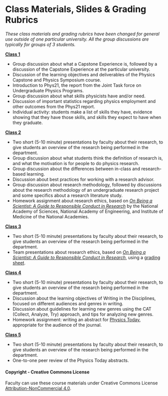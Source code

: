# Class Materials, Slides & Grading Rubrics

_These class materials and grading rubrics have been changed for general use outside of one particular university. All the group discussions are typically for groups of 3 students._

**[Class 1](Slides/Class01.pptx)**
* Group discussion about what a Capstone Experience is, followed by a discussion of the Capstone Experience at the particular university.
* Discussion of the learning objectives and deliverables of the Physics Capstone and Physics Symposium course.
* Introduction to Phys21, the report from the Joint Task force on Undergraduate Physics Programs.
* Group discussion about what skills physicists have and/or need.
* Discussion of important statistics regarding physics employment and other outcomes from the Phys21 report.
* Individual activity: students make a list of skills they have, evidence showing that they have those skills, and skills they expect to have when they graduate.

**[Class 2](Slides/Class02.pptx)**
* Two short (5-10 minute) presentations by faculty about their research, to give students an overview of the research being performed in the department.
* Group discussion about what students think the definition of research is, and what the motivation is for people to do physics research.
* Group discussion about the differences between in-class and research-based learning.
* Discussion about best practices for working with a research advisor.
* Group discussion about research methodology, followed by discussions about the research methodology of an undergraduate research project and some specifics about a research literature study.
* Homework assignment about research ethics, based on [_On Being a Scientist: A Guide to Responsible Conduct in Research_](https://www.nap.edu/catalog/12192/on-being-a-scientist-a-guide-to-responsible-conduct-in) by the National Academy of Sciences, National Academy of Engineering, and Institute of Medicine of the National Academies.

**[Class 3](Slides/Class03.pptx)**
* Two short (5-10 minute) presentations by faculty about their research, to give students an overview of the research being performed in the department.
* Team presentations about research ethics, based on [_On Being a Scientist: A Guide to Responsible Conduct in Research_](https://www.nap.edu/catalog/12192/on-being-a-scientist-a-guide-to-responsible-conduct-in), using a [grading sheet](Materials/EthicsPresentationsGrading.docx).

**[Class 4](Slides/Class04.pptx)**
* Two short (5-10 minute) presentations by faculty about their research, to give students an overview of the research being performed in the department.
* Discussion about the learning objectives of Writing in the Disciplines, focused on different audiences and genres in writing.
* Discussion about guidelines for learning new genres using the CAT (Collect, Analyze, Try) approach, and tips for analyzing new genres.
* Homework assignment: writing an abstract for [Physics Today](https://physicstoday.scitation.org/journal/pto), appropriate for the audience of the journal.

**[Class 5](Slides/Class05.pptx)**
* Two short (5-10 minute) presentations by faculty about their research, to give students an overview of the research being performed in the department.
* One-to-one peer review of the Physics Today abstracts.


#### Copyright - Creative Commons License

Faculty can use these course materials under Creative Commons License [Attribution-NonCommercial 4.0](https://creativecommons.org/licenses/by-nc/4.0/).
